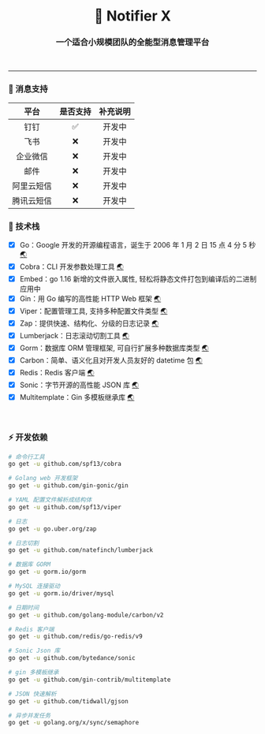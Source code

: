 <!--suppress HtmlDeprecatedAttribute -->
<h1 align="center">🥳 Notifier X</h1>
<h3 align="center">一个适合小规模团队的全能型消息管理平台</h3>

<p align="center">
  <a>
    <img src="https://img.shields.io/badge/-Golang 1.20-blue?style=flat-square&logo=go&logoColor=white" alt="">
  </a>
  <a>
    <img src="https://img.shields.io/badge/-Gin 1.9.1-blue?style=flat-square&logo=gin&logoColor=white" alt="">
  </a>
  <a>
    <img src="https://img.shields.io/badge/-MySQL-blue?style=flat-square&logo=mysql&logoColor=white" alt="">
  </a>
  <a>
    <img src="https://img.shields.io/badge/-Redis-c14438?style=flat-square&logo=redis&logoColor=white&link=mailto:ezops.cn@gmail.com" alt="">
  </a>
</p>

<hr>

### 📩 消息支持

| 平台    | 是否支持 | 补充说明 |
|:------:|:----:|:----:|
| 钉钉    |  ✅   | 开发中  |
| 飞书    |  ❌   | 开发中  |
| 企业微信  |  ❌   | 开发中  |
| 邮件    |  ❌   | 开发中  |
| 阿里云短信 |  ❌   | 开发中  |
| 腾讯云短信 |  ❌   | 开发中  |

### 🤔 技术栈

- [x] Go：Google 开发的开源编程语言，诞生于 2006 年 1 月 2 日 15 点 4 分 5 秒 [🌏](https://github.com/golang/go)
- [x] Cobra：CLI 开发参数处理工具 [🌏](https://github.com/spf13/cobra)
- [x] Embed：go 1.16 新增的文件嵌入属性, 轻松将静态文件打包到编译后的二进制应用中
- [x] Gin：用 Go 编写的高性能 HTTP Web 框架 [🌏](https://github.com/gin-gonic/gin)
- [x] Viper：配置管理工具, 支持多种配置文件类型 [🌏](https://github.com/spf13/viper)
- [x] Zap：提供快速、结构化、分级的日志记录 [🌏](https://pkg.go.dev/go.uber.org/zap)
- [x] Lumberjack：日志滚动切割工具 [🌏](https://github.com/natefinch/lumberjack)
- [x] Gorm：数据库 ORM 管理框架, 可自行扩展多种数据库类型 [🌏](https://gorm.io/gorm)
- [x] Carbon：简单、语义化且对开发人员友好的 datetime 包 [🌏](https://github.com/golang-module/carbon)
- [x] Redis：Redis 客户端 [🌏](https://github.com/redis/go-redis)
- [x] Sonic：字节开源的高性能 JSON 库 [🌏](https://github.com/bytedance/sonic)
- [x] Multitemplate：Gin 多模板继承库 [🌏](https://github.com/gin-contrib/multitemplate)

<br>

### ⚡ 开发依赖

```bash
# 命令行工具
go get -u github.com/spf13/cobra

# Golang web 开发框架
go get -u github.com/gin-gonic/gin

# YAML 配置文件解析成结构体
go get -u github.com/spf13/viper

# 日志
go get -u go.uber.org/zap

# 日志切割
go get -u github.com/natefinch/lumberjack

# 数据库 GORM
go get -u gorm.io/gorm

# MySQL 连接驱动
go get -u gorm.io/driver/mysql

# 日期时间
go get -u github.com/golang-module/carbon/v2

# Redis 客户端
go get -u github.com/redis/go-redis/v9

# Sonic Json 库
go get -u github.com/bytedance/sonic

# gin 多模板继承
go get -u github.com/gin-contrib/multitemplate

# JSON 快速解析
go get -u github.com/tidwall/gjson

# 异步并发任务
go get -u golang.org/x/sync/semaphore
```
